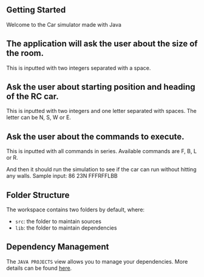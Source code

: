 ## Getting Started

Welcome to the Car simulator made with Java

## The application will ask the user about the size of the room.
This is inputted with two integers separated with a space.
## Ask the user about starting position and heading of the RC car.
This is inputted with two integers and one letter separated with spaces. The letter can be N, S, W or E.
## Ask the user about the commands to execute.
This is inputted with all commands in series. Available commands are F, B, L or R.

And then it should run the simulation to see if the car can run without hitting any walls.
Sample input: 86
23N FFFRFFLBB


## Folder Structure

The workspace contains two folders by default, where:

- `src`: the folder to maintain sources
- `lib`: the folder to maintain dependencies

## Dependency Management

The `JAVA PROJECTS` view allows you to manage your dependencies. More details can be found [here](https://github.com/microsoft/vscode-java-dependency#manage-dependencies).
